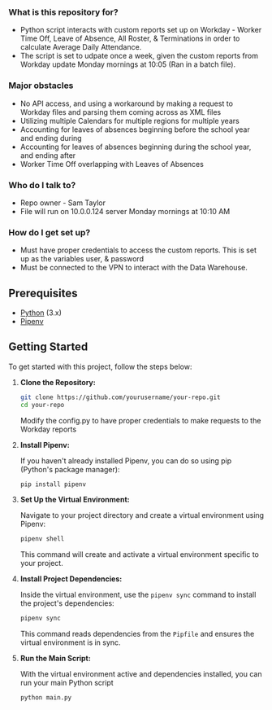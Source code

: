 ### What is this repository for? ###

* Python script interacts with custom reports set up on Workday - Worker Time Off, Leave of Absence, All Roster, & Terminations in order to calculate Average Daily Attendance.
* The script is set to udpate once a week, given the custom reports from Workday update Monday mornings at 10:05 (Ran in a batch file). 


### Major obstacles ###
* No API access, and using a workaround by making a request to Workday files and parsing them coming across as XML files
* Utilizing multiple Calendars for multiple regions for multiple years
* Accounting for leaves of absences beginning before the school year and ending during
* Accounting for leaves of absences beginning during the school year, and ending after
* Worker Time Off overlapping with Leaves of Absences


### Who do I talk to? ###

* Repo owner - Sam Taylor
* File will run on 10.0.0.124 server Monday mornings at 10:10 AM

### How do I get set up? ###

* Must have proper credentials to access the custom reports. This is set up as the variables user, & password 
* Must be connected to the VPN to interact with the Data Warehouse. 

## Prerequisites

- [Python](https://www.python.org/downloads/) (3.x)
- [Pipenv](https://pipenv.pypa.io/en/latest/)

## Getting Started

To get started with this project, follow the steps below:

1. **Clone the Repository:**

   ```bash
   git clone https://github.com/yourusername/your-repo.git
   cd your-repo
   ```  
   Modify the config.py to have proper credentials to make requests to the Workday reports

2. **Install Pipenv:**

   If you haven't already installed Pipenv, you can do so using pip (Python's package manager):

   ```bash
   pip install pipenv
   ```

3. **Set Up the Virtual Environment:**

   Navigate to your project directory and create a virtual environment using Pipenv:

   ```bash
   pipenv shell
   ```

   This command will create and activate a virtual environment specific to your project.

4. **Install Project Dependencies:**

   Inside the virtual environment, use the `pipenv sync` command to install the project's dependencies:

   ```bash
   pipenv sync
   ```

   This command reads dependencies from the `Pipfile` and ensures the virtual environment is in sync.

5. **Run the Main Script:**

   With the virtual environment active and dependencies installed, you can run your main Python script 

   ```bash
   python main.py
   ```



